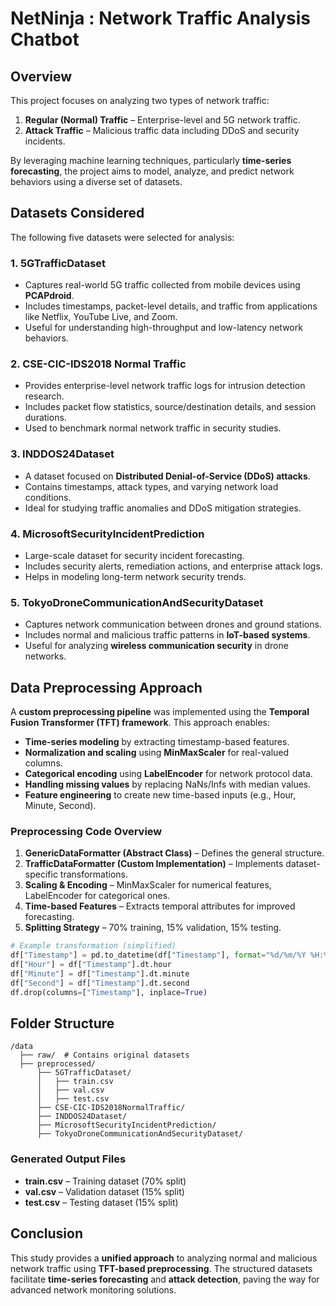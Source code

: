 # NetNinja : Network Traffic Analysis Chatbot

## Overview
This project focuses on analyzing two types of network traffic:
1. **Regular (Normal) Traffic** – Enterprise-level and 5G network traffic.
2. **Attack Traffic** – Malicious traffic data including DDoS and security incidents.

By leveraging machine learning techniques, particularly **time-series forecasting**, the project aims to model, analyze, and predict network behaviors using a diverse set of datasets.

## Datasets Considered
The following five datasets were selected for analysis:

### **1. 5GTrafficDataset**
- Captures real-world 5G traffic collected from mobile devices using **PCAPdroid**.
- Includes timestamps, packet-level details, and traffic from applications like Netflix, YouTube Live, and Zoom.
- Useful for understanding high-throughput and low-latency network behaviors.

### **2. CSE-CIC-IDS2018 Normal Traffic**
- Provides enterprise-level network traffic logs for intrusion detection research.
- Includes packet flow statistics, source/destination details, and session durations.
- Used to benchmark normal network traffic in security studies.

### **3. INDDOS24Dataset**
- A dataset focused on **Distributed Denial-of-Service (DDoS) attacks**.
- Contains timestamps, attack types, and varying network load conditions.
- Ideal for studying traffic anomalies and DDoS mitigation strategies.

### **4. MicrosoftSecurityIncidentPrediction**
- Large-scale dataset for security incident forecasting.
- Includes security alerts, remediation actions, and enterprise attack logs.
- Helps in modeling long-term network security trends.

### **5. TokyoDroneCommunicationAndSecurityDataset**
- Captures network communication between drones and ground stations.
- Includes normal and malicious traffic patterns in **IoT-based systems**.
- Useful for analyzing **wireless communication security** in drone networks.

## Data Preprocessing Approach
A **custom preprocessing pipeline** was implemented using the **Temporal Fusion Transformer (TFT) framework**. This approach enables:
- **Time-series modeling** by extracting timestamp-based features.
- **Normalization and scaling** using **MinMaxScaler** for real-valued columns.
- **Categorical encoding** using **LabelEncoder** for network protocol data.
- **Handling missing values** by replacing NaNs/Infs with median values.
- **Feature engineering** to create new time-based inputs (e.g., Hour, Minute, Second).

### **Preprocessing Code Overview**
1. **GenericDataFormatter (Abstract Class)** – Defines the general structure.
2. **TrafficDataFormatter (Custom Implementation)** – Implements dataset-specific transformations.
3. **Scaling & Encoding** – MinMaxScaler for numerical features, LabelEncoder for categorical ones.
4. **Time-based Features** – Extracts temporal attributes for improved forecasting.
5. **Splitting Strategy** – 70% training, 15% validation, 15% testing.

```python
# Example transformation (simplified)
df["Timestamp"] = pd.to_datetime(df["Timestamp"], format="%d/%m/%Y %H:%M:%S")
df["Hour"] = df["Timestamp"].dt.hour
df["Minute"] = df["Timestamp"].dt.minute
df["Second"] = df["Timestamp"].dt.second
df.drop(columns=["Timestamp"], inplace=True)
```

## Folder Structure
```
/data
  ├── raw/  # Contains original datasets
  ├── preprocessed/
      ├── 5GTrafficDataset/
      │   ├── train.csv
      │   ├── val.csv
      │   ├── test.csv
      ├── CSE-CIC-IDS2018NormalTraffic/
      ├── INDDOS24Dataset/
      ├── MicrosoftSecurityIncidentPrediction/
      ├── TokyoDroneCommunicationAndSecurityDataset/
```

### **Generated Output Files**
- **train.csv** – Training dataset (70% split)
- **val.csv** – Validation dataset (15% split)
- **test.csv** – Testing dataset (15% split)

## Conclusion
This study provides a **unified approach** to analyzing normal and malicious network traffic using **TFT-based preprocessing**. The structured datasets facilitate **time-series forecasting** and **attack detection**, paving the way for advanced network monitoring solutions.

